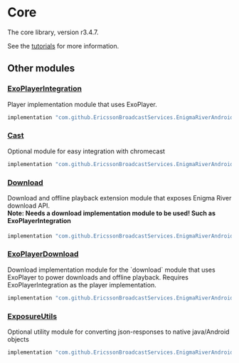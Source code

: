 # Core

The core library, version r3.4.7.

See the [tutorials](tutorials/index.md) for more information.

## Other modules

### [ExoPlayerIntegration](https://github.com/EricssonBroadcastServices/EnigmaRiverAndroidExoPlayerIntegration/tree/r3.4.7)

<p>Player implementation module that uses ExoPlayer.</p>

```gradle
implementation "com.github.EricssonBroadcastServices.EnigmaRiverAndroid:exoplayerintegration:r3.4.7"
```

### [Cast](https://github.com/EricssonBroadcastServices/EnigmaRiverAndroidCast/tree/r3.4.7)

<p>Optional module for easy integration with chromecast</p>

```gradle
implementation "com.github.EricssonBroadcastServices.EnigmaRiverAndroid:cast:r3.4.7"
```

### [Download](https://github.com/EricssonBroadcastServices/EnigmaRiverAndroidDownload/tree/r3.4.7)

<p>Download and offline playback extension module that exposes Enigma River download API.</p>
<h4 style="margin-top: -1em">Note: Needs a download implementation module to be used! Such as ExoPlayerIntegration</h4>

```gradle
implementation "com.github.EricssonBroadcastServices.EnigmaRiverAndroid:download:r3.4.7"
```

### [ExoPlayerDownload](https://github.com/EricssonBroadcastServices/EnigmaRiverAndroidExoPlayerDownload/tree/r3.4.7)

<p>Download implementation module for the `download` module that uses ExoPlayer to power downloads and offline playback. Requires ExoPlayerIntegration as the player implementation.</p>

```gradle
implementation "com.github.EricssonBroadcastServices.EnigmaRiverAndroid:exoPlayerDownload:r3.4.7"
```

### [ExposureUtils](https://github.com/EricssonBroadcastServices/EnigmaRiverAndroidExposureUtils/tree/r3.4.7)

<p>Optional utility module for converting json-responses to native java/Android objects</p>

```gradle
implementation "com.github.EricssonBroadcastServices.EnigmaRiverAndroid:exposureUtils:r3.4.7"
```